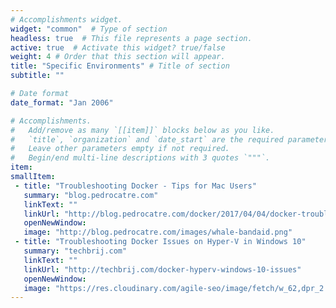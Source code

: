```yaml
---
# Accomplishments widget.
widget: "common"  # Type of section 
headless: true  # This file represents a page section.
active: true  # Activate this widget? true/false
weight: 4 # Order that this section will appear.
title: "Specific Environments" # Title of section 
subtitle: ""

# Date format
date_format: "Jan 2006"

# Accomplishments.
#   Add/remove as many `[[item]]` blocks below as you like.
#   `title`, `organization` and `date_start` are the required parameters.
#   Leave other parameters empty if not required.
#   Begin/end multi-line descriptions with 3 quotes `"""`.
item:
smallItem: 
 - title: "Troubleshooting Docker - Tips for Mac Users"
   summary: "blog.pedrocatre.com"
   linkText: ""
   linkUrl: "http://blog.pedrocatre.com/docker/2017/04/04/docker-troubleshooting-mac/"
   openNewWindow: 
   image: "http://blog.pedrocatre.com/images/whale-bandaid.png"
 - title: "Troubleshooting Docker Issues on Hyper-V in Windows 10"
   summary: "techbrij.com"
   linkText: ""
   linkUrl: "http://techbrij.com/docker-hyperv-windows-10-issues"
   openNewWindow: 
   image: "https://res.cloudinary.com/agile-seo/image/fetch/w_62,dpr_2.0,d_blank_am8gzx.png/https%3A%2F%2Flogo.clearbit.com%2Ftechbrij.com%3Fsize%3D250"
---
```

